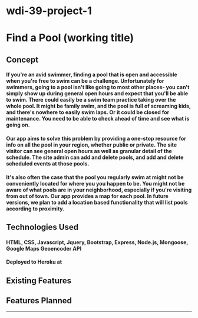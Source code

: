# wdi-39-project-1
# Find a Pool (working title)

## Concept

#### If you're an avid swimmer, finding a pool that is open and accessible when you're free to swim can be a challenge. Unfortunately for swimmers, going to a pool isn't like going to most other places- you can't simply show up during general open hours and expect that you'll be able to swim. There could easily be a swim team practice taking over the whole pool. It might be family swim, and the pool is full of screaming kids, and there's nowhere to easily swim laps. Or it could be closed for maintenance. You need to be able to check ahead of time and see what is going on.

#### Our app aims to solve this problem by providing a one-stop resource for info on all the pool in your region, whether public or private. The site visitor can see general open hours as well as granular detail of the schedule. The site admin can add and delete pools, and add and delete scheduled events at those pools.

#### It's also often the case that the pool you regularly swim at might not be conveniently located for where you you happen to be. You might not be aware of what pools are in your neighborhood, especially if you're visiting from out of town. Our app provides a map for each pool. In future versions, we plan to add a location based functionality that will list pools according to proximity.

## Technologies Used

#### HTML, CSS, Javascript, Jquery, Bootstrap, Express, Node.js, Mongoose, Google Maps Geoencoder API

#### Deployed to Heroku at 

## Existing Features



## Features Planned

---
